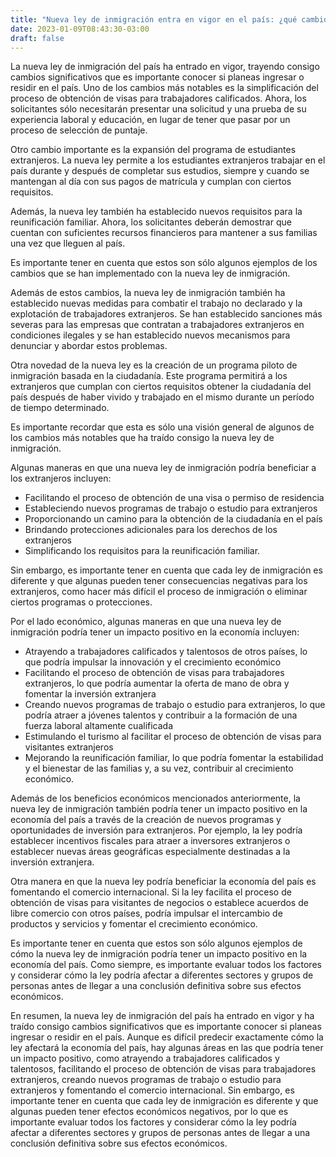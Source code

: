 ```yaml
---
title: "Nueva ley de inmigración entra en vigor en el país: ¿qué cambios debes conocer?"
date: 2023-01-09T08:43:30-03:00
draft: false
---
```

La nueva ley de inmigración del país ha entrado en vigor, trayendo consigo cambios significativos que es importante conocer si planeas ingresar o residir en el país. Uno de los cambios más notables es la simplificación del proceso de obtención de visas para trabajadores calificados. Ahora, los solicitantes sólo necesitarán presentar una solicitud y una prueba de su experiencia laboral y educación, en lugar de tener que pasar por un proceso de selección de puntaje.

Otro cambio importante es la expansión del programa de estudiantes extranjeros. La nueva ley permite a los estudiantes extranjeros trabajar en el país durante y después de completar sus estudios, siempre y cuando se mantengan al día con sus pagos de matrícula y cumplan con ciertos requisitos.

Además, la nueva ley también ha establecido nuevos requisitos para la reunificación familiar. Ahora, los solicitantes deberán demostrar que cuentan con suficientes recursos financieros para mantener a sus familias una vez que lleguen al país.

Es importante tener en cuenta que estos son sólo algunos ejemplos de los cambios que se han implementado con la nueva ley de inmigración.

Además de estos cambios, la nueva ley de inmigración también ha establecido nuevas medidas para combatir el trabajo no declarado y la explotación de trabajadores extranjeros. Se han establecido sanciones más severas para las empresas que contratan a trabajadores extranjeros en condiciones ilegales y se han establecido nuevos mecanismos para denunciar y abordar estos problemas.

Otra novedad de la nueva ley es la creación de un programa piloto de inmigración basada en la ciudadanía. Este programa permitirá a los extranjeros que cumplan con ciertos requisitos obtener la ciudadanía del país después de haber vivido y trabajado en el mismo durante un período de tiempo determinado.

Es importante recordar que esta es sólo una visión general de algunos de los cambios más notables que ha traído consigo la nueva ley de inmigración.

Algunas maneras en que una nueva ley de inmigración podría beneficiar a los extranjeros incluyen:

* Facilitando el proceso de obtención de una visa o permiso de residencia
* Estableciendo nuevos programas de trabajo o estudio para extranjeros
* Proporcionando un camino para la obtención de la ciudadanía en el país
* Brindando protecciones adicionales para los derechos de los extranjeros
* Simplificando los requisitos para la reunificación familiar.

Sin embargo, es importante tener en cuenta que cada ley de inmigración es diferente y que algunas pueden tener consecuencias negativas para los extranjeros, como hacer más difícil el proceso de inmigración o eliminar ciertos programas o protecciones.

Por el lado económico, algunas maneras en que una nueva ley de inmigración podría tener un impacto positivo en la economía incluyen:

* Atrayendo a trabajadores calificados y talentosos de otros países, lo que podría impulsar la innovación y el crecimiento económico
* Facilitando el proceso de obtención de visas para trabajadores extranjeros, lo que podría aumentar la oferta de mano de obra y fomentar la inversión extranjera
* Creando nuevos programas de trabajo o estudio para extranjeros, lo que podría atraer a jóvenes talentos y contribuir a la formación de una fuerza laboral altamente cualificada
* Estimulando el turismo al facilitar el proceso de obtención de visas para visitantes extranjeros
* Mejorando la reunificación familiar, lo que podría fomentar la estabilidad y el bienestar de las familias y, a su vez, contribuir al crecimiento económico.

Además de los beneficios económicos mencionados anteriormente, la nueva ley de inmigración también podría tener un impacto positivo en la economía del país a través de la creación de nuevos programas y oportunidades de inversión para extranjeros. Por ejemplo, la ley podría establecer incentivos fiscales para atraer a inversores extranjeros o establecer nuevas áreas geográficas especialmente destinadas a la inversión extranjera.

Otra manera en que la nueva ley podría beneficiar la economía del país es fomentando el comercio internacional. Si la ley facilita el proceso de obtención de visas para visitantes de negocios o establece acuerdos de libre comercio con otros países, podría impulsar el intercambio de productos y servicios y fomentar el crecimiento económico.

Es importante tener en cuenta que estos son sólo algunos ejemplos de cómo la nueva ley de inmigración podría tener un impacto positivo en la economía del país. Como siempre, es importante evaluar todos los factores y considerar cómo la ley podría afectar a diferentes sectores y grupos de personas antes de llegar a una conclusión definitiva sobre sus efectos económicos.

En resumen, la nueva ley de inmigración del país ha entrado en vigor y ha traído consigo cambios significativos que es importante conocer si planeas ingresar o residir en el país. Aunque es difícil predecir exactamente cómo la ley afectará la economía del país, hay algunas áreas en las que podría tener un impacto positivo, como atrayendo a trabajadores calificados y talentosos, facilitando el proceso de obtención de visas para trabajadores extranjeros, creando nuevos programas de trabajo o estudio para extranjeros y fomentando el comercio internacional. Sin embargo, es importante tener en cuenta que cada ley de inmigración es diferente y que algunas pueden tener efectos económicos negativos, por lo que es importante evaluar todos los factores y considerar cómo la ley podría afectar a diferentes sectores y grupos de personas antes de llegar a una conclusión definitiva sobre sus efectos económicos.
